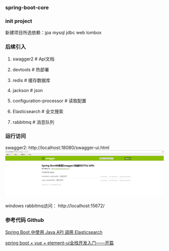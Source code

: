 ### spring-boot-core

### init project
新建项目所选依赖：jpa mysql jdbc web lombox    

### 后续引入
1. swagger2 # Api文档

2. devtools  # 热部署

3. redis  # 缓存数据库

4. jackson  # json

5. configuration-processor # 读取配置

6. Elasticsearch # 全文搜索

7. rabbitmq   # 消息队列


### 运行访问
swagger2: http://localhost:18080/swagger-ui.html
![avatar](./src/img/swagger2访问截图.png)


windows rabbitmq访问： http://localhost:15672/

### 参考代码 Github

[Spring Boot 中使用 Java API 调用 Elasticsearch](https://github.com/souyunku/spring-boot-examples/tree/master/spring-boot-elasticsearch-demo)

[spring boot + vue + element-ui全栈开发入门——开篇](http://www.cnblogs.com/GoodHelper/p/8430422.html)
